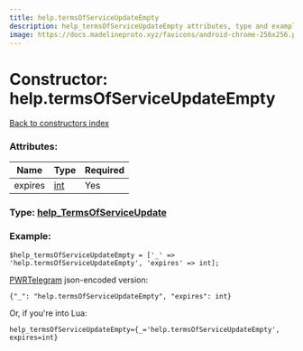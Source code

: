 ```yaml
---
title: help.termsOfServiceUpdateEmpty
description: help_termsOfServiceUpdateEmpty attributes, type and example
image: https://docs.madelineproto.xyz/favicons/android-chrome-256x256.png
---
```

# Constructor: help.termsOfServiceUpdateEmpty  
[Back to constructors index](index.md)



### Attributes:

| Name     |    Type       | Required |
|----------|---------------|----------|
|expires|[int](../types/int.md) | Yes|



### Type: [help\_TermsOfServiceUpdate](../types/help_TermsOfServiceUpdate.md)


### Example:

```
$help_termsOfServiceUpdateEmpty = ['_' => 'help.termsOfServiceUpdateEmpty', 'expires' => int];
```  

[PWRTelegram](https://pwrtelegram.xyz) json-encoded version:

```
{"_": "help.termsOfServiceUpdateEmpty", "expires": int}
```


Or, if you're into Lua:  


```
help_termsOfServiceUpdateEmpty={_='help.termsOfServiceUpdateEmpty', expires=int}

```


